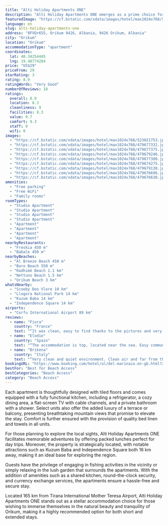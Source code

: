```yaml
---
title: "Alti Holiday Apartments ONE"
description: "Alti Holiday Apartments ONE emerges as a prime choice for travelers seeking a blend of comfort, convenience, and scenic beauty in Orikum."
featuredImage: "https://cf.bstatic.com/xdata/images/hotel/max1024x768/523021753.jpg?k=c5fdc2d1c559f9b3b8afee4d8e4235c644bbb7975c4a1815c429c4399081d338&o=&hp=1"
language: en
slug: alti-holiday-apartments-one
address: "8FVQ+655, Orikum 9426, Albania, 9426 Orikum, Albania"
city: "Orikum"
location: "Orikum"
accommodationType: "apartment"
coordinates:
  lat: 40.34254445
  lng: 19.48774284
price: "US$29"
priceFrom: 29
starRating: 3
rating: 8.9
ratingWords: "Very Good"
numberOfReviews: 18
ratings:
  overall: 8.9
  location: 8.3
  cleanliness: 9
  facilities: 8.3
  value: 9.7
  comfort: 9.3
  staff: 9
  wifi: 0
images:
  - "https://cf.bstatic.com/xdata/images/hotel/max1024x768/523021753.jpg?k=c5fdc2d1c559f9b3b8afee4d8e4235c644bbb7975c4a1815c429c4399081d338&o=&hp=1"
  - "https://cf.bstatic.com/xdata/images/hotel/max1024x768/479677332.jpg?k=be0d2b3575569edae29541d061d3f3e8ffb56ab2dbc6136685c82f9f5bdf66d1&o=&hp=1"
  - "https://cf.bstatic.com/xdata/images/hotel/max1024x768/479677375.jpg?k=07a8104d332055cf5f7bf2ff840e127e4390113a713cd38e7a454489804ca777&o=&hp=1"
  - "https://cf.bstatic.com/xdata/images/hotel/max1024x768/479679246.jpg?k=0b4d1a3a2d4245be92a393b5bb72bc8dafbe866889305e0f63c3775e040ea504&o=&hp=1"
  - "https://cf.bstatic.com/xdata/images/hotel/max1024x768/479677380.jpg?k=6d320e9d849c3218fcf84a82538dfb0963401e77869ea560e31a585e3e3e9cf3&o=&hp=1"
  - "https://cf.bstatic.com/xdata/images/hotel/max1024x768/479674275.jpg?k=23d21e6e13e5a6a8ed3c312ad3adf9bee6a8296c606256ddbd2e4d79d30043f8&o=&hp=1"
  - "https://cf.bstatic.com/xdata/images/hotel/max1024x768/479679130.jpg?k=d65c9c5817d4f9043b0f0fc90b18861ff42c5742f5ff71108df395e5e0d49fe9&o=&hp=1"
  - "https://cf.bstatic.com/xdata/images/hotel/max1024x768/479676696.jpg?k=714bb6bbf005956863c1852804985bbddf44532231a1b28fcea52d8ad2976e1a&o=&hp=1"
  - "https://cf.bstatic.com/xdata/images/hotel/max1024x768/479676630.jpg?k=d71195779b447d2bb0174eff81718c2999fc893ac1894f7669d64c5cfd8b0bef&o=&hp=1"
amenities:
  - "Free parking"
  - "Free WiFi"
  - "Family rooms"
roomTypes:
  - "Studio Apartment"
  - "Studio Apartment"
  - "Studio Apartment"
  - "Studio Apartment"
  - "Apartment"
  - "Apartment"
  - "Apartment"
  - "Apartment"
nearbyRestaurants:
  - "Freskia 450 m"
  - "Babale 450 m"
nearbyBeaches:
  - "Al Breeze Beach 450 m"
  - "Baro Beach 550 m"
  - "Radhimë Beach 1.1 km"
  - "Nettuno Beach 1.5 km"
  - "Orikum Beach 3 km"
whatsNearby:
  - "Scooby Doo Vlore 10 km"
  - "Llogora National Park 14 km"
  - "Kuzum Baba 14 km"
  - "Independence Square 14 km"
airports:
  - "Corfu International Airport 89 km"
reviews:
  - name: "Fiora"
    country: "France"
    text: "“It was clean, easy to find thanks to the pictures and very functional.”"
  - name: "Elodie"
    country: "Spain"
    text: "“The accommodation is top, located near the sea. Easy communication.”"
  - name: "Brikena"
    country: "Italy"
    text: "“Very clean and quiet environment. Clean air and far from the road. Ideal for families. Very helpful staff. Apartment with sea and mountain view. Great surprise we also found the LAVATRICE in our apartment which was very helpful. Equipped kitchen....”"
bookingURL: "https://www.booking.com/hotel/al/del-marinaio.en-gb.html?aid=8035640"
bestFor: "Best for Beach Access"
bestCategories: "Beach Access"
category: "Beach Access"
---
```


Each apartment is thoughtfully designed with tiled floors and comes equipped with a fully functional kitchen, including a refrigerator, a cozy dining area, a flat-screen TV with cable channels, and a private bathroom with a shower. Select units also offer the added luxury of a terrace or balcony, presenting breathtaking mountain views that promise to elevate the stay. Comfort is further ensured with the provision of quality bed linen and towels in all units.

For those planning to explore the local sights, Alti Holiday Apartments ONE facilitates memorable adventures by offering packed lunches perfect for day trips. Moreover, the property is strategically located, with notable attractions such as Kuzum Baba and Independence Square both 16 km away, making it an ideal base for exploring the region.

Guests have the privilege of engaging in fishing activities in the vicinity or simply relaxing in the lush garden that surrounds the apartments. With the addition of amenities such as a shared kitchen, round-the-clock security, and currency exchange services, the apartments ensure a hassle-free and secure stay.

Located 165 km from Tirana International Mother Teresa Airport, Alti Holiday Apartments ONE stands out as a stellar accommodation choice for those wishing to immerse themselves in the natural beauty and tranquility of Orikum, making it a highly recommended option for both short and extended stays.